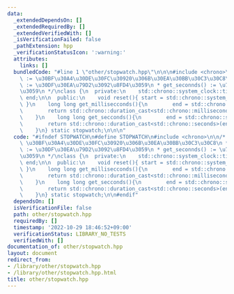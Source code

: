 ```yaml
---
data:
  _extendedDependsOn: []
  _extendedRequiredBy: []
  _extendedVerifiedWith: []
  _isVerificationFailed: false
  _pathExtension: hpp
  _verificationStatusIcon: ':warning:'
  attributes:
    links: []
  bundledCode: "#line 1 \"other/stopwatch.hpp\"\n\n\n#include <chrono>\n\n/* reset()\
    \ := \u30BF\u30A4\u30DE\u30FC\u30920\u306B\u30EA\u30BB\u30C3\u30C8\n * get_milliseconnds()\
    \ := \u30DF\u30EA\u79D2\u3092\u8FD4\u3059\n * get_seconnds() := \u79D2\u3092\u8FD4\
    \u3059\n */\nclass {\n  private:\n    std::chrono::system_clock::time_point start,\
    \ end;\n\n  public:\n    void reset(){ start = std::chrono::system_clock::now();\
    \ }\n    long long get_millisecconds(){\n        end = std::chrono::system_clock::now();\n\
    \        return std::chrono::duration_cast<std::chrono::milliseconds>(end-start).count();\n\
    \    }\n    long long get_secconds(){\n        end = std::chrono::system_clock::now();\n\
    \        return std::chrono::duration_cast<std::chrono::seconds>(end-start).count();\n\
    \    }\n} static stopwatch;\n\n\n"
  code: "#ifndef STOPWATCH\n#define STOPWATCH\n#include <chrono>\n\n/* reset() :=\
    \ \u30BF\u30A4\u30DE\u30FC\u30920\u306B\u30EA\u30BB\u30C3\u30C8\n * get_milliseconnds()\
    \ := \u30DF\u30EA\u79D2\u3092\u8FD4\u3059\n * get_seconnds() := \u79D2\u3092\u8FD4\
    \u3059\n */\nclass {\n  private:\n    std::chrono::system_clock::time_point start,\
    \ end;\n\n  public:\n    void reset(){ start = std::chrono::system_clock::now();\
    \ }\n    long long get_millisecconds(){\n        end = std::chrono::system_clock::now();\n\
    \        return std::chrono::duration_cast<std::chrono::milliseconds>(end-start).count();\n\
    \    }\n    long long get_secconds(){\n        end = std::chrono::system_clock::now();\n\
    \        return std::chrono::duration_cast<std::chrono::seconds>(end-start).count();\n\
    \    }\n} static stopwatch;\n\n#endif"
  dependsOn: []
  isVerificationFile: false
  path: other/stopwatch.hpp
  requiredBy: []
  timestamp: '2022-10-29 18:46:52+09:00'
  verificationStatus: LIBRARY_NO_TESTS
  verifiedWith: []
documentation_of: other/stopwatch.hpp
layout: document
redirect_from:
- /library/other/stopwatch.hpp
- /library/other/stopwatch.hpp.html
title: other/stopwatch.hpp
---
```

